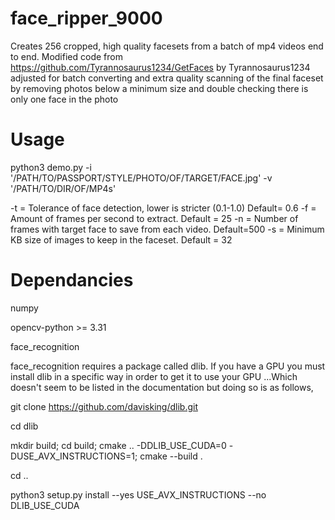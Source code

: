 # face_ripper_9000
Creates 256 cropped, high quality facesets from a batch of mp4 videos end to end. 
Modified code from https://github.com/Tyrannosaurus1234/GetFaces by Tyrannosaurus1234 adjusted for batch converting and
extra quality scanning of the final faceset by removing photos below a minimum size and double checking there is only one
face in the photo

# Usage
python3 demo.py -i '/PATH/TO/PASSPORT/STYLE/PHOTO/OF/TARGET/FACE.jpg' -v '/PATH/TO/DIR/OF/MP4s'

-t = Tolerance of face detection, lower is stricter (0.1-1.0) Default= 0.6
-f = Amount of frames per second to extract. Default = 25
-n = Number of frames with target face to save from each video. Default=500
-s = Minimum KB size of images to keep in the faceset. Default = 32

# Dependancies
numpy

opencv-python >= 3.31

face_recognition

face_recognition requires a package called dlib. If you have a GPU you must install dlib in a specific way in order to get it to use your GPU ...Which doesn't seem to be listed in the documentation but doing so is as follows,

git clone https://github.com/davisking/dlib.git

cd dlib

mkdir build; cd build; cmake .. -DDLIB_USE_CUDA=0 -DUSE_AVX_INSTRUCTIONS=1; cmake --build .

cd ..

python3 setup.py install --yes USE_AVX_INSTRUCTIONS --no DLIB_USE_CUDA
